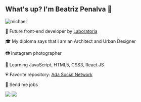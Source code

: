 ## What's up? I'm Beatriz Penalva :wave:

![michael](https://i.giphy.com/media/ALNEAekQx2nv36kERv/giphy.webp)


🚀 Future front-end developer by [Laboratoria](https://www.laboratoria.la/)

🎓 My diploma says that I am an Architect and Urban Designer

📷 Instagram photographer

📖 Learning JavaScript, HTML5, CSS3, React.JS

💗 Favorite repository: [Ada Social Network](https://github.com/beatrizpenalva/ada-social-network)

💌 Send me jobs

<p align="left">
  <a href="https://www.linkedin.com/in/beatrizpenalva/" alt="Linkedin">
  <img src="https://img.shields.io/badge/-Linkedin-0e76a8?style=flat-square&logo=Linkedin&logoColor=white&link=LINK-DO-SEU-LINKEDIN" /></a>

  <a href="https://www.instagram.com/beatrizpenalva_/?hl=pt-br" alt="Instagram">
  <img src="https://img.shields.io/badge/-Instagram-DF0174?style=flat-square&labelColor=DF0174&logo=instagram&logoColor=white&link=LINK-DO-SEU-INSTAGRAM"/></a>
</p>  
